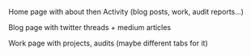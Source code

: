 Home page with about then Activity (blog posts, work, audit reports...)

Blog page with twitter threads + medium articles

Work page with projects, audits (maybe different tabs for it)
